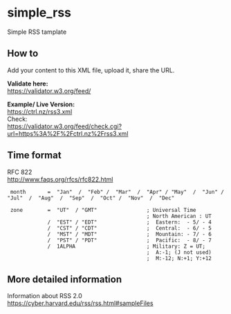 # simple_rss  
Simple RSS tamplate

## How to  
Add your content to this XML file, upload it, share the URL.

**Validate here:**  
https://validator.w3.org/feed/

**Example/ Live Version:**  
https://ctrl.nz/rss3.xml  
Check:  
https://validator.w3.org/feed/check.cgi?url=https%3A%2F%2Fctrl.nz%2Frss3.xml

## Time format  

RFC 822  
http://www.faqs.org/rfcs/rfc822.html  


     month       =  "Jan"  /  "Feb" /  "Mar"  /  "Apr" / "May"  /  "Jun" /  "Jul"  /  "Aug"  /  "Sep"  /  "Oct" /  "Nov"  /  "Dec"

     zone        =  "UT"  / "GMT"                ; Universal Time
                                                 ; North American : UT
                 /  "EST" / "EDT"                ;  Eastern:  - 5/ - 4
                 /  "CST" / "CDT"                ;  Central:  - 6/ - 5
                 /  "MST" / "MDT"                ;  Mountain: - 7/ - 6
                 /  "PST" / "PDT"                ;  Pacific:  - 8/ - 7
                 /  1ALPHA                       ; Military: Z = UT;
                                                 ;  A:-1; (J not used)
                                                 ;  M:-12; N:+1; Y:+12
                                                 
## More detailed information  
Information about RSS 2.0
https://cyber.harvard.edu/rss/rss.html#sampleFiles
